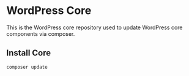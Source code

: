# WordPress Core

This is the WordPress core repository used to update WordPress core components via composer.

## Install Core
```bash
composer update
```
